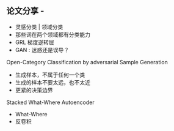 ## 论文分享 - 

* 灵感分类 | 领域分类
* 那些词在两个领域都有分类能力
* GRL 梯度逆转层
* GAN : 迷惑还是误导？

Open-Category Classification by adversarial Sample Generation
* 生成样本，不属于任何一个类
* 生成的样本不要太远，也不太近
* 更紧的决策边界

Stacked What-Where Autoencoder
* What-Where
* 反卷积

